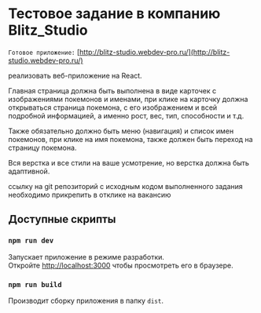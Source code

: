# Тестовое задание в компанию Blitz_Studio

`Готовое приложение:` [http://blitz-studio.webdev-pro.ru/](http://blitz-studio.webdev-pro.ru/)

реализовать веб-приложение на React.

Главная страница должна быть выполнена в виде карточек с изображениями покемонов и именами, 
при клике на карточку должна открываться страница покемона, с его изображением и всей подробной информацией, а именно рост, вес, тип, способности и т.д.

Также обязательно должно быть меню (навигация)
и список имен покемонов, при клике на имя покемона, также должен быть переход на страницу покемона.

Вся верстка и все стили на ваше усмотрение, но верстка должна быть адаптивной.

ссылку на git репозиторий с исходным кодом выполненного задания необходимо прикрепить в отклике на вакансию

## Доступные скрипты

### `npm run dev`

Запускает приложение в режиме разработки.<br />
Откройте [http://localhost:3000](http://localhost:3000) чтобы просмотреть его в браузере.

### `npm run build`

Производит сборку приложения в папку `dist`.
